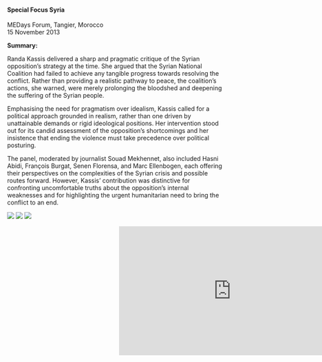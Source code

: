 <h4>Special Focus Syria</h4>

MEDays Forum, Tangier, Morocco  
15 November 2013

<b>Summary:</b>	

Randa Kassis delivered a sharp and pragmatic critique of the Syrian opposition’s strategy at the time. She argued that the Syrian National Coalition had failed to achieve any tangible progress towards resolving the conflict. Rather than providing a realistic pathway to peace, the coalition’s actions, she warned, were merely prolonging the bloodshed and deepening the suffering of the Syrian people.

Emphasising the need for pragmatism over idealism, Kassis called for a political approach grounded in realism, rather than one driven by unattainable demands or rigid ideological positions. Her intervention stood out for its candid assessment of the opposition’s shortcomings and her insistence that ending the violence must take precedence over political posturing.

The panel, moderated by journalist Souad Mekhennet, also included Hasni Abidi, François Burgat, Senen Florensa, and Marc Ellenbogen, each offering their perspectives on the complexities of the Syrian crisis and possible routes forward. However, Kassis’ contribution was distinctive for confronting uncomfortable truths about the opposition’s internal weaknesses and for highlighting the urgent humanitarian need to bring the conflict to an end.


![](132.JPG)
![](133.JPG)
![](134.jpeg)

<p></p>
<center>
  <div style="position:relative;width: 520px;height: 300px;"><iframe
      src="https://iframe.mediadelivery.net/embed/451826/426ad655-4c90-4c22-b4a8-5245c30c9187?autoplay=false&loop=false&muted=false&preload=true&responsive=true"
      loading="lazy" style="border:0;position:absolute;top:0;height:100%;width:100%;"
      allow="accelerometer;gyroscope;autoplay;encrypted-media;picture-in-picture;" allowfullscreen="true"></iframe>
  </div>
</center>
<p></p>
